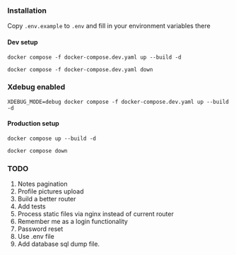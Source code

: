 ### Installation

Copy `.env.example` to `.env` and fill in your environment variables there

#### Dev setup

`docker compose -f docker-compose.dev.yaml up --build -d`

`docker compose -f docker-compose.dev.yaml down`

### Xdebug enabled

`XDEBUG_MODE=debug docker compose -f docker-compose.dev.yaml up --build -d`

#### Production setup

`docker compose up --build -d`

`docker compose down`

### TODO

1. Notes pagination
2. Profile pictures upload
3. Build a better router
4. Add tests
5. Process static files via nginx instead of current router
6. Remember me as a login functionality
7. Password reset
8. Use .env file
9. Add database sql dump file.
